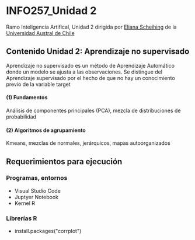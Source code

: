 <h1>INFO257_Unidad 2</h1>
<p>Ramo Inteligencia Artifical, Unidad 2 dirigida por <a href="https://github.com/elianascheihing">Eliana Scheihing</a> de la <a href="https://inf.uach.cl/equipo/eliana-scheihing-garcia/">Universidad Austral de Chile</a></p>
<h2>Contenido Unidad 2: Aprendizaje no supervisado</h2>
<p>Aprendizaje no supervisado es un método de Aprendizaje Automático donde un modelo se ajusta a las observaciones. Se distingue del Aprendizaje supervisado por el hecho de que no hay un conocimiento previo de la variable target</p>
<p></p>
<h4><b>(1) Fundamentos</b></h4>
<p>Análisis de componentes principales (PCA),  mezcla de distribuciones de probabilidad</p>
<h4><b>(2) Algoritmos de agrupamiento</b></h4>
<p>Kmeans, mezclas de normales, jerárquicos, mapas autoorganizados</p>

<h2>Requerimientos para ejecución</h2>
<h3>Programas, entornos</h3>
<ul>
  <li>Visual Studio Code</li>
  <li>Juptyer Notebook</li>
  <li>Kernel R</li>
</ul>
<h3>Librerías R</h3>
<ul>
  <li>install.packages("corrplot")</li>
</ul>
